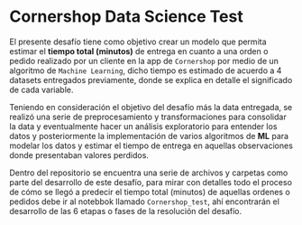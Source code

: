 # Cornershop Data Science Test
El presente desafío tiene como objetivo crear un modelo que permita estimar el __tiempo total (minutos)__ de entrega en cuanto a una orden o pedido realizado 
por un cliente en la app de `Cornershop` por medio de un algoritmo de `Machine Learning`, dicho tiempo es estimado de acuerdo a 4 datasets entregados previamente, donde se explica en detalle el significado de cada variable. 

Teniendo en consideración el objetivo del desafío más la data entregada, se realizó una serie de preprocesamiento y transformaciones para consolidar la data y eventualmente hacer un análisis exploratorio para entender los datos y posteriormente la implementación de varios algoritmos de __ML__ para modelar los datos y estimar el tiempo de entrega en aquellas observaciones donde presentaban valores perdidos. 

Dentro del repositorio se encuentra una serie de archivos y carpetas como parte del desarrollo de este desafío, para mirar con detalles todo el proceso de cómo se llegó a predecir el tiempo total (minutos) de aquellas ordenes o pedidos debe ir al notebbok llamado `Cornershop_test`, ahí encontrarán el desarrollo de las 6 etapas o fases de la resolución del desafío.
